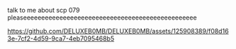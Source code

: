 talk to me about scp 079 pleaseeeeeeeeeeeeeeeeeeeeeeeeeeeeeeeeeeeeeeeeeeeeeeee

https://github.com/DELUXEB0MB/DELUXEB0MB/assets/125908389/f08d163e-7cf2-4d59-9ca7-4eb7095468b5

